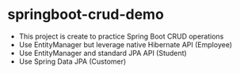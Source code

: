 # springboot-crud-demo
- This project is create to practice Spring Boot CRUD operations
- Use EntityManager but leverage native Hibernate API (Employee)
- Use EntityManager and standard JPA API (Student)
- Use Spring Data JPA (Customer)
